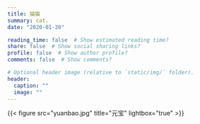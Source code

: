 ```yaml
---
title: 猫猫
summary: cat.
date: "2020-01-20"

reading_time: false  # Show estimated reading time?
share: false  # Show social sharing links?
profile: false  # Show author profile?
comments: false  # Show comments?

# Optional header image (relative to `static/img/` folder).
header:
  caption: ""
  image: ""
---
```


{{< figure src="yuanbao.jpg" title="元宝" lightbox="true" >}}